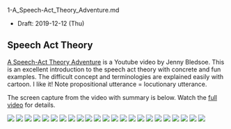 1-A_Speech-Act_Theory_Adventure.md
* Draft: 2019-12-12 (Thu)

## Speech Act Theory
[A Speech-Act Theory Adventure](https://youtu.be/32Lkl7oUJrQ) is a Youtube video by
Jenny Bledsoe. This is an excellent introduction to the speech act theory with concrete and fun examples. The difficult concept and terminologies are explained easily with cartoon. I like it! Note propositional utterance = locutionary utterance.

The screen capture from the video with summary is below. Watch the [full video](https://youtu.be/32Lkl7oUJrQ) for details.

<img src='images/IMG_8927-500_60.PNG'>
<img src='images/IMG_8928-500_60.PNG'>
<img src='images/IMG_8929-500_60.PNG'>
<img src='images/IMG_8930-500_60.PNG'>
<img src='images/IMG_8931-500_60.PNG'>
<img src='images/IMG_8932-500_60.PNG'>
<img src='images/IMG_8933-500_60.PNG'>
<img src='images/IMG_8934-500_60.PNG'>
<img src='images/IMG_8935-500_60.PNG'>
<img src='images/IMG_8936-500_60.PNG'>
<img src='images/IMG_8937-500_60.PNG'>
<img src='images/IMG_8938-500_60.PNG'>
<img src='images/IMG_8939-500_60.PNG'>
<img src='images/IMG_8940-500_60.PNG'>
<img src='images/IMG_8941-500_60.PNG'>
<img src='images/IMG_8942-500_60.PNG'>
<img src='images/IMG_8943-500_60.PNG'>
<img src='images/IMG_8944-500_60.PNG'>
<img src='images/IMG_8945-500_60.PNG'>
<img src='images/IMG_8946-500_60.PNG'>
<img src='images/IMG_8947-500_60.PNG'>
<img src='images/IMG_8948-500_60.PNG'>
<img src='images/IMG_8949-500_60.PNG'>
